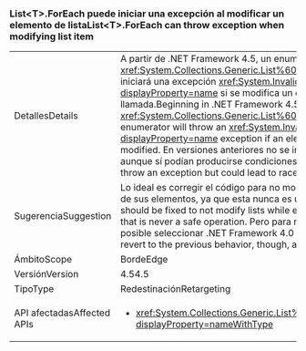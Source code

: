 ### <a name="listlttgtforeach-can-throw-exception-when-modifying-list-item"></a><span data-ttu-id="b7cde-101">List&lt;T&gt;.ForEach puede iniciar una excepción al modificar un elemento de lista</span><span class="sxs-lookup"><span data-stu-id="b7cde-101">List&lt;T&gt;.ForEach can throw exception when modifying list item</span></span>

|   |   |
|---|---|
|<span data-ttu-id="b7cde-102">Detalles</span><span class="sxs-lookup"><span data-stu-id="b7cde-102">Details</span></span>|<span data-ttu-id="b7cde-103">A partir de .NET Framework 4.5, un enumerador <xref:System.Collections.Generic.List%601.ForEach(System.Action{%600})> iniciará una excepción <xref:System.InvalidOperationException?displayProperty=name> si se modifica un elemento de la colección que realiza la llamada.</span><span class="sxs-lookup"><span data-stu-id="b7cde-103">Beginning in .NET Framework 4.5, a <xref:System.Collections.Generic.List%601.ForEach(System.Action{%600})> enumerator will throw an <xref:System.InvalidOperationException?displayProperty=name> exception if an element in the calling collection is modified.</span></span> <span data-ttu-id="b7cde-104">En versiones anteriores no se iniciaban excepciones en estos casos, aunque sí podían producirse condiciones de carrera.</span><span class="sxs-lookup"><span data-stu-id="b7cde-104">Previously, this would not throw an exception but could lead to race conditions.</span></span>|
|<span data-ttu-id="b7cde-105">Sugerencia</span><span class="sxs-lookup"><span data-stu-id="b7cde-105">Suggestion</span></span>|<span data-ttu-id="b7cde-106">Lo ideal es corregir el código para no modificar listas durante la enumeración de sus elementos, ya que esta nunca es una operación segura.</span><span class="sxs-lookup"><span data-stu-id="b7cde-106">Ideally, code should be fixed to not modify lists while enumerating their elements because that is never a safe operation.</span></span> <span data-ttu-id="b7cde-107">Pero para revertir al comportamiento anterior, es posible seleccionar .NET Framework 4.0 como destino de una aplicación.</span><span class="sxs-lookup"><span data-stu-id="b7cde-107">To revert to the previous behavior, though, an app may target .NET Framework 4.0.</span></span>|
|<span data-ttu-id="b7cde-108">Ámbito</span><span class="sxs-lookup"><span data-stu-id="b7cde-108">Scope</span></span>|<span data-ttu-id="b7cde-109">Borde</span><span class="sxs-lookup"><span data-stu-id="b7cde-109">Edge</span></span>|
|<span data-ttu-id="b7cde-110">Versión</span><span class="sxs-lookup"><span data-stu-id="b7cde-110">Version</span></span>|<span data-ttu-id="b7cde-111">4.5</span><span class="sxs-lookup"><span data-stu-id="b7cde-111">4.5</span></span>|
|<span data-ttu-id="b7cde-112">Tipo</span><span class="sxs-lookup"><span data-stu-id="b7cde-112">Type</span></span>|<span data-ttu-id="b7cde-113">Redestinación</span><span class="sxs-lookup"><span data-stu-id="b7cde-113">Retargeting</span></span>|
|<span data-ttu-id="b7cde-114">API afectadas</span><span class="sxs-lookup"><span data-stu-id="b7cde-114">Affected APIs</span></span>|<ul><li><xref:System.Collections.Generic.List%601.ForEach(System.Action{%600})?displayProperty=nameWithType></li></ul>|

